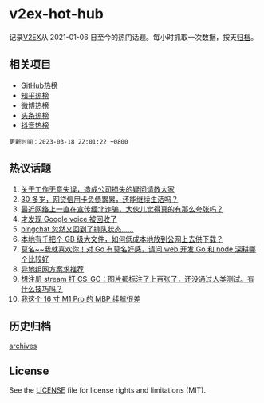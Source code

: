 # v2ex-hot-hub

 记录[V2EX](https://www.v2ex.com/)从 2021-01-06 日至今的热门话题。每小时抓取一次数据，按天[归档](archives)。
 
 ## 相关项目

- [GitHub热榜](https://github.com/it985/github-hot-hub)
- [知乎热榜](https://github.com/it985/zhihu-hot-hub)
- [微博热榜](https://github.com/it985/weibo-hot-hub)
- [头条热榜](https://github.com/it985/toutiao-hot-hub)
- [抖音热榜](https://github.com/it985/douyin-hot-hub)


 `更新时间：2023-03-18 22:01:22 +0800`

## 热议话题

1. [关于工作无意失误，造成公司损失的疑问请教大家](https://www.v2ex.com/t/925018)
1. [30 多岁，网贷信用卡负债累累，还能继续生活吗？](https://www.v2ex.com/t/925061)
1. [最近网络上一直在宣传缅北诈骗，大伙儿觉得真的有那么夸张吗？](https://www.v2ex.com/t/925015)
1. [才发现 Google voice 被回收了](https://www.v2ex.com/t/925001)
1. [bingchat 忽然又回到了排队状态……](https://www.v2ex.com/t/925024)
1. [本地有千把个 GB 级大文件，如何低成本地放到公网上去供下载？](https://www.v2ex.com/t/924982)
1. [莫名~~我就喜欢你！对 Go 有莫名好感，请问 web 开发 Go 和 node 深耕哪个比较好](https://www.v2ex.com/t/924993)
1. [异地组网方案求推荐](https://www.v2ex.com/t/925039)
1. [想注册 stream 打 CS-GO：图片都标注了上百张了，还没通过人类测试。有什么技巧吗？](https://www.v2ex.com/t/925037)
1. [我这个 16 寸 M1 Pro 的 MBP 续航很差](https://www.v2ex.com/t/925060)

## 历史归档

[archives](archives)

## License

See the [LICENSE](LICENSE) file for license rights and limitations (MIT).
